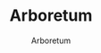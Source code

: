 ---
designer: Endless Knot
description: "Collection%3A%20Omni%20Collection%0AColor%3A%20Charcoal%0AMaterial%3A%20100%25%20WoolPile%3A%201/4%22Style%3A%20SolidWidth%3A%2013%272%22"
image_primary: img/ARB13-38-600x826.jpg
image_secondary: ../../../images/blank.png
manufacturer: Endless Knot
href: https://endlessknotrugs.com/product/arboretum-38-charcoal-2/
subtitle: Arboretum
tags: 
  - endless_knot
  - on-demand-rugs
title: Arboretum
image_thumb: img/ARB13-38-300x300.jpg
category: on-demand-rugs
slug: /manufacturers/endless-knot/on-demand-rugs/endless-knot-arboretum
---